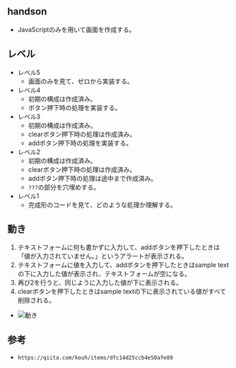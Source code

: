 ## handson
- JavaScriptのみを用いて画面を作成する。

## レベル
- レベル5
    - 画面のみを見て、ゼロから実装する。
- レベル4
    - 初期の構成は作成済み。
    - ボタン押下時の処理を実装する。
- レベル3
    - 初期の構成は作成済み。
    - clearボタン押下時の処理は作成済み。
    - addボタン押下時の処理を実装する。
- レベル2
    - 初期の構成は作成済み。
    - clearボタン押下時の処理は作成済み。
    - addボタン押下時の処理は途中まで作成済み。
    - `???`の部分を穴埋めする。
- レベル1
    - 完成形のコードを見て、どのような処理か理解する。

## 動き
1. テキストフォームに何も書かずに入力して、addボタンを押下したときは「値が入力されていません。」というアラートが表示される。
2. テキストフォームに値を入力して、addボタンを押下したときはsample textの下に入力した値が表示され、テキストフォームが空になる。
3. 再び2を行うと、同じように入力した値が下に表示される。
4. clearボタンを押下したときはsample textの下に表示されている値がすべて削除される。
- ![動き](../../res/sample.gif "動き")

## 参考
- `https://qiita.com/kouh/items/dfc14d25ccb4e50afe89`
